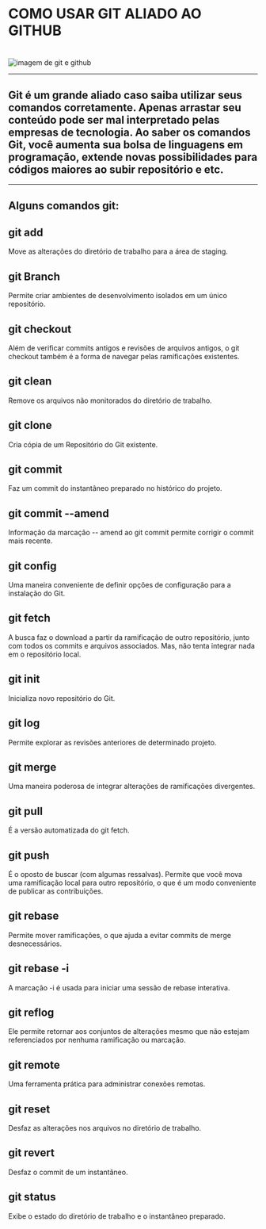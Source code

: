 # COMO USAR GIT ALIADO AO GITHUB <h1>

![imagem de git e github](https://github.com/GiselePorto/Aula-Git/assets/132604471/79de52f9-b44b-4949-933b-a9578d51fd6b) 

<hr/>

<h2> Git é um grande aliado caso saiba utilizar seus comandos corretamente. Apenas arrastar seu conteúdo pode ser mal interpretado pelas empresas de tecnologia. 
  Ao saber os comandos Git, você aumenta sua bolsa de linguagens em programação, extende novas possibilidades para códigos maiores ao subir repositório e etc. </h2>

<hr/>

## Alguns comandos git: 

## git add
Move as alterações do diretório de trabalho para a área de staging. 

## git Branch
Permite criar ambientes de desenvolvimento isolados em um único repositório.

## git checkout
Além de verificar commits antigos e revisões de arquivos antigos, o git checkout também é a forma de navegar pelas ramificações existentes.

## git clean
Remove os arquivos não monitorados do diretório de trabalho.

## git clone
Cria cópia de um Repositório do Git existente.

## git commit
Faz um commit do instantâneo preparado no histórico do projeto. 

## git commit --amend
Informação da marcação -- amend ao git commit permite corrigir o commit mais recente.

## git config
Uma maneira conveniente de definir opções de configuração para a instalação do Git.

## git fetch
A busca faz o download a partir da ramificação de outro repositório, junto com todos os commits e arquivos associados. Mas, não tenta integrar nada em o repositório local.

## git init
Inicializa novo repositório do Git.

## git log
Permite explorar as revisões anteriores de determinado projeto.

## git merge
Uma maneira poderosa de integrar alterações de ramificações divergentes.

## git pull
É a versão automatizada do git fetch.

## git push
É o oposto de buscar (com algumas ressalvas). Permite que você mova uma ramificação local para outro repositório, o que é um modo conveniente de publicar as contribuições. 

## git rebase
Permite mover ramificações, o que ajuda a evitar commits de merge desnecessários.

## git rebase -i
A marcação -i é usada para iniciar uma sessão de rebase interativa. 

## git reflog
Ele permite retornar aos conjuntos de alterações mesmo que não estejam referenciados por nenhuma ramificação ou marcação.

## git remote
Uma ferramenta prática para administrar conexões remotas.

## git reset
Desfaz as alterações nos arquivos no diretório de trabalho.

## git revert
Desfaz o commit de um instantâneo.

## git status
Exibe o estado do diretório de trabalho e o instantâneo preparado.
